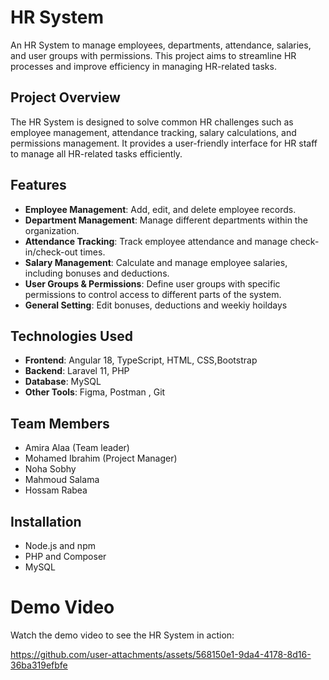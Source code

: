 # HR System

An HR System to manage employees, departments, attendance, salaries, and user groups with permissions. This project aims to streamline HR processes and improve efficiency in managing HR-related tasks.

## Project Overview

The HR System is designed to solve common HR challenges such as employee management, attendance tracking, salary calculations, and permissions management. It provides a user-friendly interface for HR staff to manage all HR-related tasks efficiently.

## Features

- **Employee Management**: Add, edit, and delete employee records.
- **Department Management**: Manage different departments within the organization.
- **Attendance Tracking**: Track employee attendance and manage check-in/check-out times.
- **Salary Management**: Calculate and manage employee salaries, including bonuses and deductions.
- **User Groups & Permissions**: Define user groups with specific permissions to control access to different parts of the system.
- **General Setting**: Edit bonuses, deductions and weekiy hoildays

## Technologies Used

- **Frontend**: Angular 18, TypeScript, HTML, CSS,Bootstrap
- **Backend**: Laravel 11, PHP
- **Database**: MySQL
- **Other Tools**: Figma, Postman , Git

## Team Members
- Amira Alaa (Team leader)
- Mohamed Ibrahim (Project Manager)
- Noha Sobhy
- Mahmoud Salama
- Hossam Rabea 

## Installation
- Node.js and npm
- PHP and Composer
- MySQL

# Demo Video

Watch the demo video to see the HR System in action:

https://github.com/user-attachments/assets/568150e1-9da4-4178-8d16-36ba319efbfe


